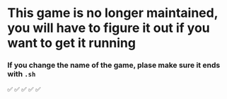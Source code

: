 # This game is no longer maintained, you will have to figure it out if you want to get it running
### If you change the name of the game, plase make sure it ends with `.sh`
✅
✅
✅
✅
✅
